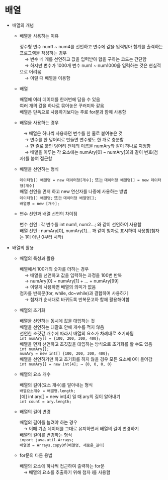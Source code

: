 <h1>배열</h1>
<ul>
  <li>배열의 개념</li>
  <ul>
    <li>배열을 사용하는 이유</li>
    <p>정수형 변수 num1 ~ num4를 선언하고 변수에 값을 입력받아 합계를 출력하는 프로그램을 작성하는 경우<br>
        &nbsp; &nbsp; → 변수 네 개를 선언하고 값을 입력받아 합을 구하는 코드는 간단함<br>
      &nbsp; &nbsp;   → 하지만 변수가 1000개 변수 num1 ~ num1000을 입력하는 것은 현실적으로 어려움<br>
        &nbsp; &nbsp; → 이럴 때 배열을 이용함</p>
    <li>배열</li>
    <p>배열에 여러 데이터를 한꺼번에 담을 수 있음<br>
    여러 개의 값을 하나로 묶어놓은 꾸러미와 같음<br>
    배열은 단독으로 사용하기보다는 주로 for문과 함께 사용함</p>
    <li>배열을 사용하는 경우</li>
    <p> &nbsp; &nbsp;→ 배열은 하나씩 사용하던 변수를 한 줄로 붙여놓은 것<br>
       &nbsp; &nbsp;  → 변수를 한 덩어리로 만들면 변수명도 한 개로 충분함<br>
      &nbsp; &nbsp;  → 한 줄로 붙인 덩어리 전체의 이름을 numAry와 같이 하나로 지정함<br>
      &nbsp; &nbsp;   → 배열을 이루는 각 요소에는 numAry[0] ~ numAry[3]과 같이 번호(첨자)를 붙여 접근함</p>
    <li>배열을 선언하는 형식</li>
    <p><code>데이터형[] 배열명 = new 데이터형[개수];</code> 또는 <code>데이터형 배열명[] = new 데이터형[개수]</code><br>
    배열 선언을 먼저 하고 new 연산자를 나중에 사용하는 방법<br>
    <code>데이터형[] 배열명;</code> 또는 <code>데이터형 배열명[];</code><br>
      <code>배열명 = new [개수];</code></p>
    <li>변수 선언과 배열 선언의 차이점</li>
    <p>변수 선언 : 각 변수를 int num1, num2...; 와 같이 선언하여 사용함<br>
    배열 선언 : numAry[0], numAry[1]... 과 같이 첨자로 표시하여 사용함(첨자는 1이 아닌 0부터 시작)</p>
  </ul>
  <li>배열의 활용</li>
  <ul>
    <li>배열의 특성과 활용</li>
    <p>배열에서 100개의 숫자를 더하는 경우<br>
      &nbsp; &nbsp;   → 배열을 선언하고 값을 입력하는 과정을 100번 반복<br>
      &nbsp; &nbsp;   → numAry[0] + numAry[1] + ... + numAry[99]<br>
      &nbsp; &nbsp;   → 이렇게 사용하면 배열의 의미가 없음<br>
    첨자를 반복문(for, while, do~while)과 결합하여 사용하기<br>
      &nbsp; &nbsp;   → 첨자가 순서대로 바뀌도록 반복문고하 함께 활용해야함</p>
    <li>배열의 초기화</li>
    <p>배열을 선언하는 동시에 값을 대입하는 것<br>
    배열을 선언하는 대괄호 안에 개수를 적지 않음<br>
    선언한 초깃값 개수에 따라서 배열의 요소가 차례대로 초기화됨<br>
    <code>int numAry[] = {100, 200, 300, 400};</code><br>
    배열을 먼저 선언하고 초깃값을 대입하는 방식으로 초기화를 할 수도 있음<br>
    <code>int numAry[];</code><br>
    <code>numAry = new int[] {100, 200, 300, 400};</code><br>
    배열을 선언하기만 하고 초기화를 하지 않을 경우 모든 요소에 0이 들어감<br>
    <code>int numAry[] = new int[4]; → {0, 0, 0, 0}</code></p>
    <li>배열의 요소 개수</li>
    <p>배열의 길이(요소 개수)를 알아내는 형식<br>
    <code>배열요소개수 = 배열명.length;</code><br>
    [예] int ary[] = new int[4] 일 때 ary의 길이 알아내기<br>
    <code>int count = ary.length;</code></p>
    <li>배열의 길이 변경</li>
    <p>배열의 길이를 늘려야 하는 경우<br>
    &nbsp; &nbsp;→ 이때 기존 데이터를 그대로 유지하면서 배열의 길이 변경하기<br>
    배열의 길이를 변경하는 형식<br>
    <code>import java.util.Arrays;</code><br>
    <code>배열명 = Arrays.copyOf(배열명, 새로운_길이)</code></p>
    <li>for문의 다른 용법</li>
    <p>배열의 요소에 하나씩 접근하여 출력하는 for문<br>
    &nbsp; &nbsp;→ 배열의 요소를 추출하기 위해 첨자 i를 사용함<br></p>
  </ul>
</ul>
